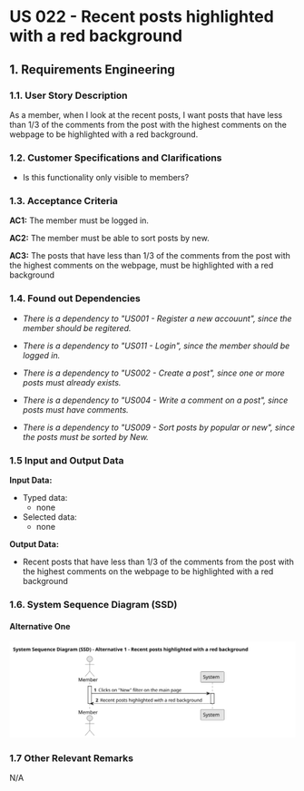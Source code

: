 # US 022 - Recent posts highlighted with a red background

## 1. Requirements Engineering

### 1.1. User Story Description

As a member, when I look at the recent posts, I want posts that have less than 1/3 of the comments from the 
post with the highest comments on the webpage to be highlighted with a red background.

### 1.2. Customer Specifications and Clarifications

- Is this functionality only visible to members?

### 1.3. Acceptance Criteria

**AC1:** The member must be logged in.

**AC2:** The member must be able to sort posts by new.

**AC3:** The posts that have less than 1/3 of the comments from the post with the highest comments on the webpage, must be highlighted with a red background

### 1.4. Found out Dependencies

- _There is a dependency to "US001 - Register a new accouunt", since the member should be regitered._

- _There is a dependency to "US011 - Login", since the member should be logged in._

- _There is a dependency to "US002 - Create a post", since one or more posts must already exists._

- _There is a dependency to "US004 - Write a comment on a post", since posts must have comments._

- _There is a dependency to "US009 - Sort posts by popular or new", since the posts must be sorted by New._


### 1.5 Input and Output Data

**Input Data:**

- Typed data:
  - none
- Selected data:
  - none

**Output Data:**

- Recent posts that have less than 1/3 of the comments from the post with the highest comments on the webpage to be highlighted with a red background

### 1.6. System Sequence Diagram (SSD)

#### Alternative One

![System Sequence Diagram - Recent posts highlighted with a red background](./svg/us022-ssd-alternative-1.svg)

### 1.7 Other Relevant Remarks

N/A
